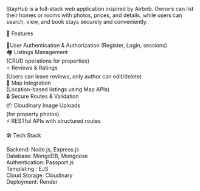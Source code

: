 StayHub is a full-stack web application inspired by Airbnb.
Owners can list their homes or rooms with photos, prices, and details, while users can search, view, and book stays securely and conveniently.

🚀 Features

🔐User Authentication & Authorization (Register, Login, sessions) <br/>
🏘 Listings Management <br/>
(CRUD operations for properties)<br/>
⭐ Reviews & Ratings <br/>
(Users can leave reviews, only author can edit/delete)<br/>
📍 Map Integration <br/>
(Location-based listings using Map APIs)<br/>
🔒 Secure Routes & Validation<br/>
📦 Cloudinary Image Uploads<br/>
 (for property photos)<br/>
⚡ RESTful APIs with structured routes


🛠 Tech Stack

Backend: Node.js, Express.js <br/>
Database: MongoDB, Mongoose<br/>
Authentication: Passport.js <br/>
Templating : EJS<br/>
Cloud Storage: Cloudinary<br/>
Deployment: Render <br/>
